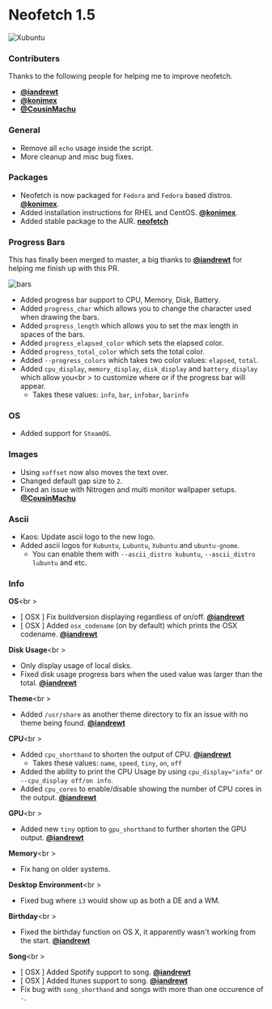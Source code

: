 # Neofetch 1.5

![Xubuntu](https://ipfs.pics/ipfs/QmWPvwW3nQoKVffHSZUu57MwCpQDZoMVTHQVwwCom2ChqM)

### Contributers

Thanks to the following people for helping me to improve neofetch.

- **[@iandrewt](https://github.com/iandrewt)**
- **[@konimex](https://github.com/konimex)**
- **[@CousinMachu](https://github.com/CousinMachu)**

### General

- Remove all `echo` usage inside the script.
- More cleanup and misc bug fixes.

### Packages

- Neofetch is now packaged for `Fedora` and `Fedora` based distros. **[@konimex](https://github.com/konimex)**.
- Added installation instructions for RHEL and CentOS. **[@konimex](https://github.com/konimex)**.
- Added stable package to the AUR. **[neofetch](https://aur.archlinux.org/packages/neofetch/)**

### Progress Bars

This has finally been merged to master, a big thanks to **[@iandrewt](https://github.com/iandrewt)** for helping
me finish up with this PR.

![bars](https://ipfs.pics/ipfs/Qmbj8S7pi4CVw12XTawtRwRpLvkiZ9cxRxCUPMLQ1Nhhkb)

- Added progress bar support to CPU, Memory, Disk, Battery.
- Added `progress_char` which allows you to change the character used when drawing the bars.
- Added `progress_length` which allows you to set the max length in spaces of the bars.
- Added `progress_elapsed_color` which sets the elapsed color.
- Added `progress_total_color` which sets the total color.
- Added `--progress_colors` which takes two color values: `elapsed`, `total`.
- Added `cpu_display`, `memory_display`, `disk_display` and `battery_display` which allow you<br \>
to customize where or if the progress bar will appear.
    - Takes these values: `info`, `bar`, `infobar`, `barinfo`

### OS

- Added support for `SteamOS`.

### Images

- Using `xoffset` now also moves the text over.
- Changed default gap size to `2`.
- Fixed an issue with Nitrogen and multi monitor wallpaper setups. **[@CousinMachu](https://github.com/CousinMachu)**

### Ascii

- Kaos: Update ascii logo to the new logo.
- Added ascii logos for `Kubuntu`, `Lubuntu`, `Xubuntu` and `ubuntu-gnome`.
    - You can enable them with `--ascii_distro kubuntu`, `--ascii_distro lubuntu` and etc.

### Info

**OS**<br \>
- [ OSX ] Fix buildversion displaying regardless of on/off. **[@iandrewt](https://github.com/iandrewt)**
- [ OSX ] Added `osx_codename` (on by default) which prints the OSX codename. **[@iandrewt](https://github.com/iandrewt)**

**Disk Usage**<br \>
- Only display usage of local disks.
- Fixed disk usage progress bars when the used value was larger than the total. **[@iandrewt](https://github.com/iandrewt)**

**Theme**<br \>
- Added `/usr/share` as another theme directory to fix an issue with no theme being found. **[@iandrewt](https://github.com/iandrewt)**

**CPU**<br \>
- Added `cpu_shorthand` to shorten the output of CPU. **[@iandrewt](https://github.com/iandrewt)**
    - Takes these values: `name`, `speed`, `tiny`, `on`, `off`
- Added the ability to print the CPU Usage by using `cpu_display="info"` or `--cpu_display off/on info`.
- Added `cpu_cores` to enable/disable showing the number of CPU cores in the output. **[@iandrewt](https://github.com/iandrewt)**

**GPU**<br \>
- Added new `tiny` option to `gpu_shorthand` to further shorten the GPU output. **[@iandrewt](https://github.com/iandrewt)**

**Memory**<br \>
- Fix hang on older systems.

**Desktop Environment**<br \>
- Fixed bug where `i3` would show up as both a DE and a WM.

**Birthday**<br \>
- Fixed the birthday function on OS X, it apparently wasn't working from the start. **[@iandrewt](https://github.com/iandrewt)**

**Song**<br \>
- [ OSX ] Added Spotify support to song. **[@iandrewt](https://github.com/iandrewt)**
- [ OSX ] Added Itunes support to song. **[@iandrewt](https://github.com/iandrewt)**
- Fix bug with `song_shorthand` and songs with more than one occurence of `-`.
